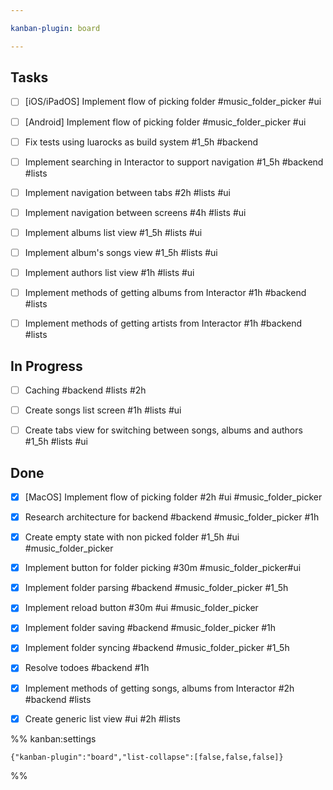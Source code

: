 ```yaml
---

kanban-plugin: board

---
```


## Tasks

- [ ] [iOS/iPadOS] Implement flow of picking folder #music_folder_picker  #ui
- [ ] [Android] Implement flow of picking folder #music_folder_picker  #ui
- [ ] Fix tests using luarocks as build system #1_5h #backend
- [ ] Implement searching in Interactor to support navigation #1_5h #backend #lists
- [ ] Implement navigation between tabs #2h #lists #ui
- [ ] Implement navigation between screens #4h #lists #ui
- [ ] Implement albums list view #1_5h #lists #ui
- [ ] Implement album's songs view #1_5h #lists #ui
- [ ] Implement authors list view #1h #lists #ui
- [ ] Implement methods of getting albums from Interactor #1h #backend #lists
- [ ] Implement methods of getting artists from Interactor #1h #backend #lists


## In Progress

- [ ] Caching #backend #lists #2h
- [ ] Create songs list screen #1h #lists #ui
- [ ] Create tabs view for switching between songs, albums and authors #1_5h #lists #ui


## Done

- [x] [MacOS] Implement flow of picking folder #2h #ui #music_folder_picker
- [x] Research architecture for backend #backend #music_folder_picker #1h
- [x] Create empty state with non picked folder #1_5h #ui #music_folder_picker
- [x] Implement button for folder picking #30m #music_folder_picker#ui
- [x] Implement folder parsing #backend #music_folder_picker #1_5h
- [x] Implement reload button #30m #ui #music_folder_picker
- [x] Implement folder saving #backend #music_folder_picker #1h
- [x] Implement folder syncing #backend #music_folder_picker #1_5h
- [x] Resolve todoes #backend #1h
- [x] Implement methods of getting songs, albums from Interactor #2h  #backend #lists
- [x] Create generic list view #ui #2h #lists




%% kanban:settings
```
{"kanban-plugin":"board","list-collapse":[false,false,false]}
```
%%